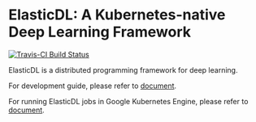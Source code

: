 # ElasticDL: A Kubernetes-native Deep Learning Framework

[![Travis-CI Build Status](https://travis-ci.com/wangkuiyi/elasticdl.svg?token=hdxEdHNTb4ZXZHY7x8gv&branch=develop)](https://travis-ci.com/wangkuiyi/elasticdl)

ElasticDL is a distributed programming framework for deep learning.

For development guide, please refer to [document](elasticdl/README.md).

For running ElasticDL jobs in Google Kubernetes Engine, please refer to [document](elasticdl/doc/elastic_scheduling.md).
